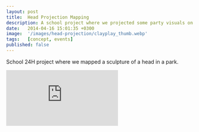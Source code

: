 ```yaml
---
layout: post
title:  Head Projection Mapping 
description: A school project where we projected some party visuals on a head in a children's park.
date:   2014-04-16 15:01:35 +0300
image:  '/images/head-projection/clayplay_thumb.webp'
tags:   [concept, events]
published: false
---
```

School 24H project where we mapped a sculpture of a head in a park.

<p><iframe src="https://youtu.be/p1eErUNdgTI" frameborder="0" allowfullscreen></iframe></p>

